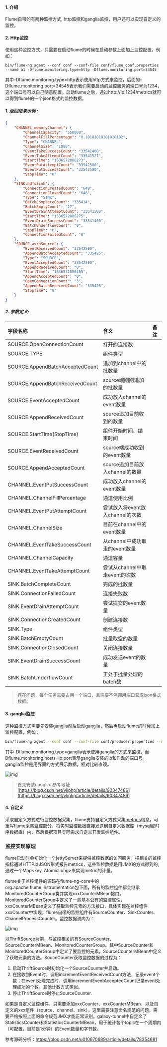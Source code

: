 #### 1.  介绍

Flume自带的有两种监控方式, http监控和ganglia监控，用户还可以实现自定义的监控。

#### 2. Http监控

使用这种监控方式，只需要在启动flume的时候在启动参数上面加上监控配置，例如：

```plain
bin/flume-ng agent --conf conf --conf-file conf/flume_conf.properties --name a1 -Dflume.monitoring.type=http -Dflume.monitoring.port=34545
```

其中-Dflume.monitoring.type=http表示使用http方式来监控，后面的-Dflume.monitoring.port=34545表示我们需要启动的监控服务的端口号为1234，这个端口号可以自己随意配置。启动flume之后，通过http://ip:1234/metrics就可以得到flume的一个json格式的监控数据。

##### 1. 返回结果示例 :

```json
{
    "CHANNEL.memoryChannel": {
        "ChannelCapacity": "550000",
        "ChannelFillPercentage": "0.18181818181818182",
        "Type": "CHANNEL",
        "ChannelSize": "1000",
        "EventTakeSuccessCount": "33541400",
        "EventTakeAttemptCount": "33541527",
        "StartTime": "1536572886273",
        "EventPutAttemptCount": "33542500",
        "EventPutSuccessCount": "33542500",
        "StopTime": "0"
    },
    "SINK.hdfsSink": {
        "ConnectionCreatedCount": "649",
        "ConnectionClosedCount": "648",
        "Type": "SINK",
        "BatchCompleteCount": "335414",
        "BatchEmptyCount": "27",
        "EventDrainAttemptCount": "33541500",
        "StartTime": "1536572886275",
        "EventDrainSuccessCount": "33541400",
        "BatchUnderflowCount": "0",
        "StopTime": "0",
        "ConnectionFailedCount": "0"
    },
    "SOURCE.avroSource": {
        "EventReceivedCount": "33542500",
        "AppendBatchAcceptedCount": "335425",
        "Type": "SOURCE",
        "EventAcceptedCount": "33542500",
        "AppendReceivedCount": "0",
        "StartTime": "1536572886465",
        "AppendAcceptedCount": "0",
        "OpenConnectionCount": "3",
        "AppendBatchReceivedCount": "335425",
        "StopTime": "0"
    }
}
```

##### 2. 参数定义:

| 字段名称                        | 含义                             | 备注 |
| :------------------------------ | :------------------------------- | :--- |
| SOURCE.OpenConnectionCount      | 打开的连接数                     |      |
| SOURCE.TYPE                     | 组件类型                         |      |
| SOURCE.AppendBatchAcceptedCount | 追加到channel中的批数量          |      |
| SOURCE.AppendBatchReceivedCount | source端刚刚追加的批数量         |      |
| SOURCE.EventAcceptedCount       | 成功放入channel的event数量       |      |
| SOURCE.AppendReceivedCount      | source追加目前收到的数量         |      |
| SOURCE.StartTime(StopTIme)      | 组件开始时间、结束时间           |      |
| SOURCE.EventReceivedCount       | source端成功收到的event数量      |      |
| SOURCE.AppendAcceptedCount      | source追加目前放入channel的数量  |      |
| CHANNEL.EventPutSuccessCount    | 成功放入channel的event数量       |      |
| CHANNEL.ChannelFillPercentage   | 通道使用比例                     |      |
| CHANNEL.EventPutAttemptCount    | 尝试放入将event放入channel的次数 |      |
| CHANNEL.ChannelSize             | 目前在channel中的event数量       |      |
| CHANNEL.EventTakeSuccessCount   | 从channel中成功取走的event数量   |      |
| CHANNEL.ChannelCapacity         | 通道容量                         |      |
| CHANNEL.EventTakeAttemptCount   | 尝试从channel中取走event的次数   |      |
| SINK.BatchCompleteCount         | 完成的批数量                     |      |
| SINK.ConnectionFailedCount      | 连接失败数                       |      |
| SINK.EventDrainAttemptCount     | 尝试提交的event数量              |      |
| SINK.ConnectionCreatedCount     | 创建连接数                       |      |
| SINK.Type                       | 组件类型                         |      |
| SINK.BatchEmptyCount            | 批量取空的数量                   |      |
| SINK.ConnectionClosedCount      | 关闭连接数量                     |      |
| SINK.EventDrainSuccessCount     | 成功发送event的数量              |      |
| SINK.BatchUnderflowCount        | 正处于批量处理的batch数          |      |

> 存在问题，每个任务需要占用一个端口，且需要不停调用端口获取json格式数据。

#### 3. ganglia监控

这种监控方式需要先安装ganglia然后启动ganglia，然后再启动flume的时候加上监控配置，例如：

```bash
bin/flume-ng agent --conf conf --conf-file conf/producer.properties --name a1 -Dflume.monitoring.type=ganglia -Dflume.monitoring.hosts=ip:port
```

其中-Dflume.monitoring.type=ganglia表示使用ganglia的方式来监控，而-Dflume.monitoring.hosts=ip:port表示ganglia安装的ip和启动的端口号。ganglia监控是用界面的方式展示数据，相对比较直观。

![img](https://static-resource-yang.oss-cn-shenzhen.aliyuncs.com/typora_pic/202304102205407.png)

> 首先安装ganglia. 参考地址 [https://blog.csdn.net/yljphp/article/details/90347486](https://blog.csdn.net/yljphp/article/details/90347486)

#### 4. 自定义

采取自定义方式进行监控数据采集，flume支持自定义方式采集[metrics](http://localhost:12345/metrics)信息，可重写flume采集监控部分，将实时监控数据直接发送到自定义数据库（mysql或时序数据库）内，然后根据项目实际需求自定义开发监控组件。



### 监控实现原理

flume启动时会初始化一个jettyServer来提供监控数据的访问服务，把相关的监控指标通过HTTP以JSON形式报告metrics，这些监控数据是用JMX的方式得到的, 通过一个Map<key, AtomicLong>来实现metric的计量。

flume关于监控组件的源码在flume-ng-core中的org.apache.flume.instrumentation包下面，所有的监控组件都会继承MonitoredCounterGroup类并实现xxxCounterMBean接口。MonitoredCounterGroup中定义了一些基本公有的监控属性，xxxCounterMBean定义了获取监控元素的方法接口，具体实现在监控组件xxxCounter中实现，flume自带的监控组件有SourceCounter、SinkCounter、ChannelProcessCounter。监控数据流向为：

![img](https://static-resource-yang.oss-cn-shenzhen.aliyuncs.com/typora_pic/202304102204138.png)

以ThriftSource为例，与监控相关的有SourceCounter、SourceCounterMBean、MonitoredCounterGroup。其中SourceCounter和MonitoredCounterGroup中定义了要监控的元素，SourceCounterMBean中定义了获取元素的方法。SouceCounter获取监控数据的过程为：

1. 启动ThriftSource时初始化一个SourceCounter并启动。
2. 在接收到Event时，调用incrementEventReceivedCount方法，记录event个数；在event处理完成时，调用incrementEventAcceptedCount记录event处理成功的个数。其他计数方式类似。
3. 停止ThriftSource时停止SourceCounter.

如果是自定义监控组件，只需要添加xxxCounter、xxxCounterMBean，以及自定义的xxx组件（source、channel、sink），这里需要注意命名规范的问题，需要严格按照上面的命令规范JMX才能正常识别。galaxy-tunnel中自定义了StatisticsCounter和StatisticsCounterMBean，用于统计各个topic在一个周期内（可配置，目前是1分钟）的Event数量和字节数。

参考源码分析：https://blog.csdn.net/u010670689/article/details/78354681